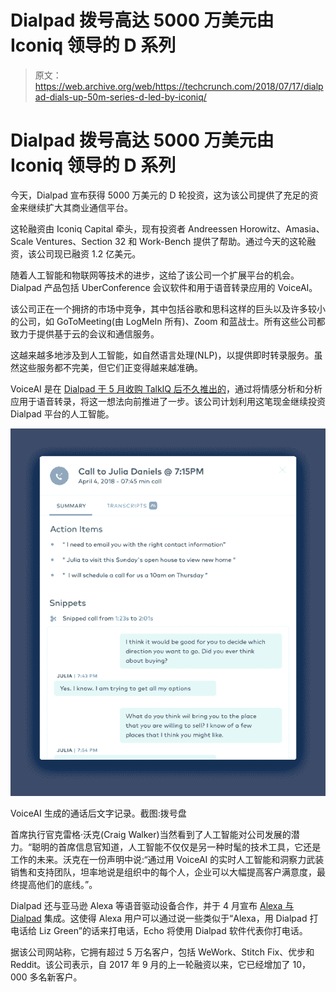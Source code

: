 # Dialpad 拨号高达 5000 万美元由 Iconiq  领导的 D 系列

> 原文：<https://web.archive.org/web/https://techcrunch.com/2018/07/17/dialpad-dials-up-50m-series-d-led-by-iconiq/>

# Dialpad 拨号高达 5000 万美元由 Iconiq 领导的 D 系列

今天，Dialpad 宣布获得 5000 万美元的 D 轮投资，这为该公司提供了充足的资金来继续扩大其商业通信平台。

这轮融资由 Iconiq Capital 牵头，现有投资者 Andreessen Horowitz、Amasia、Scale Ventures、Section 32 和 Work-Bench 提供了帮助。通过今天的这轮融资，该公司现已融资 1.2 亿美元。

随着人工智能和物联网等技术的进步，这给了该公司一个扩展平台的机会。Dialpad 产品包括 UberConference 会议软件和用于语音转录应用的 VoiceAI。

该公司正在一个拥挤的市场中竞争，其中包括谷歌和思科这样的巨头以及许多较小的公司，如 GoToMeeting(由 LogMeIn 所有)、Zoom 和蓝战士。所有这些公司都致力于提供基于云的会议和通信服务。

这越来越多地涉及到人工智能，如自然语言处理(NLP)，以提供即时转录服务。虽然这些服务都不完美，但它们正变得越来越准确。

VoiceAI 是在 [Dialpad 于 5 月收购 TalkIQ 后不久推出的](https://web.archive.org/web/20230306212345/https://techcrunch.com/2018/05/16/dialpad-acquires-talkiq-to-bring-ai-to-its-platform/)，通过将情感分析和分析应用于语音转录，将这一想法向前推进了一步。该公司计划利用这笔现金继续投资 Dialpad 平台的人工智能。

![](img/47cac5069b52138392380188a0e8da3e.png)

VoiceAI 生成的通话后文字记录。截图:拨号盘

首席执行官克雷格·沃克(Craig Walker)当然看到了人工智能对公司发展的潜力。“聪明的首席信息官知道，人工智能不仅仅是另一种时髦的技术工具，它还是工作的未来。沃克在一份声明中说:“通过用 VoiceAI 的实时人工智能和洞察力武装销售和支持团队，坦率地说是组织中的每个人，企业可以大幅提高客户满意度，最终提高他们的底线。”。

Dialpad 还与亚马逊 Alexa 等语音驱动设备合作，并于 4 月宣布 [Alexa 与 Dialpad](https://web.archive.org/web/20230306212345/https://techcrunch.com/2017/04/25/with-dialpad-amazon-echo-integration-alexa-can-make-phone-calls-for-you/) 集成。这使得 Alexa 用户可以通过说一些类似于“Alexa，用 Dialpad 打电话给 Liz Green”的话来打电话，Echo 将使用 Dialpad 软件代表你打电话。

据该公司网站称，它拥有超过 5 万名客户，包括 WeWork、Stitch Fix、优步和 Reddit。该公司表示，自 2017 年 9 月的上一轮融资以来，它已经增加了 10，000 多名新客户。
